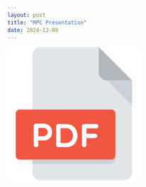 ```yaml
---
layout: post
title: "MPC Presentation"
date: 2024-12-09
---
```


<a href="pdfs/Ryan_Mauery_final_paper.pdf" class="image fit"><img src="images/pdfpic.png" alt=""></a>
